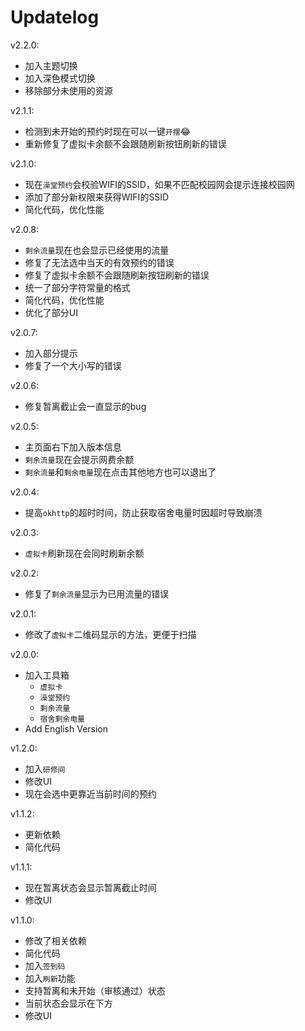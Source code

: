 # Updatelog

v2.2.0:
- 加入主题切换
- 加入深色模式切换
- 移除部分未使用的资源

v2.1.1:
- 检测到未开始的预约时现在可以一键`开摆`:joy:
- 重新修复了虚拟卡余额不会跟随刷新按钮刷新的错误

v2.1.0:
- 现在`澡堂预约`会校验WIFI的SSID，如果不匹配校园网会提示连接校园网
- 添加了部分新权限来获得WIFI的SSID
- 简化代码，优化性能

v2.0.8:
- `剩余流量`现在也会显示已经使用的流量
- 修复了无法选中当天的有效预约的错误
- 修复了虚拟卡余额不会跟随刷新按钮刷新的错误
- 统一了部分字符常量的格式
- 简化代码，优化性能
- 优化了部分UI

v2.0.7:
- 加入部分提示
- 修复了一个大小写的错误

v2.0.6:
- 修复暂离截止会一直显示的bug

v2.0.5:
- 主页面右下加入版本信息
- `剩余流量`现在会提示网费余额
- `剩余流量`和`剩余电量`现在点击其他地方也可以退出了

v2.0.4:
- 提高`okhttp`的超时时间，防止获取宿舍电量时因超时导致崩溃

v2.0.3:
- `虚拟卡`刷新现在会同时刷新余额

v2.0.2:
- 修复了`剩余流量`显示为已用流量的错误

v2.0.1:
- 修改了`虚拟卡`二维码显示的方法，更便于扫描

v2.0.0:
- 加入工具箱
  - `虚拟卡`
  - `澡堂预约`
  - `剩余流量`
  - `宿舍剩余电量`
- Add English Version

v1.2.0:
- 加入`研修间`
- 修改UI
- 现在会选中更靠近当前时间的预约

v1.1.2:
- 更新依赖
- 简化代码

v1.1.1:
- 现在暂离状态会显示暂离截止时间
- 修改UI

v1.1.0:
- 修改了相关依赖
- 简化代码
- 加入`签到码`
- 加入`刷新`功能
- 支持暂离和未开始（审核通过）状态
- 当前状态会显示在下方
- 修改UI
